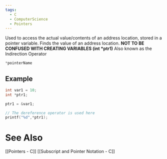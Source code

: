 ```yaml
---
tags:
  - C
  - ComputerScience
  - Pointers
---
```


Used to access the actual value/contents of an address location, stored in a pointer variable. Finds the value of an address location.
**NOT TO BE CONFUSED WITH CREATING VARIABLES (int \*ptr1)**
Also known as the Indirection Operator
```c showlinenumbers
*pointerName
```

## Example
```c showlinenumbers
int var1 = 10;
int *ptr1;

ptr1 = &var1;

// The dereference operator is used here
printf("%d",*ptr1);
```

# See Also
[[Pointers - C]]
[[Subscript and Pointer Notation - C]]